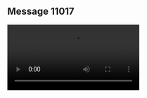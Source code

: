 ## Message 11017



![Video](https://data.iron-swords.co.il/2024/August/23/https://data.iron-swords.co.il/2024/August/23/11017/11017_media.mp4)
